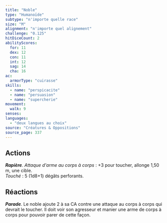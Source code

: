 ```yaml
---
title: "Noble"
type: "Humanoïde"
subtype: "n'importe quelle race"
size: "M"
alignment: "n'importe quel alignement"
challenge: "0.125"
hitDiceCount: 2
abilityScores:
  for: 11
  dex: 12
  con: 11
  int: 12
  sag: 14
  cha: 16
ac: 
  armorType: "cuirasse"
skills: 
  - name: "perspicacite"
  - name: "persuasion"
  - name: "supercherie"
movement: 
  walk: 9
senses: 
languages: 
  - "deux langues au choix"
source: "Créatures & Oppositions"
source_page: 337
---
```

## Actions
_**Rapière**_. _Attaque d'arme au corps à corps_ : +3 pour toucher, allonge 1,50 m, une cible.  
_Touché_ : 5 (1d8+1) dégâts perforants.

## Réactions
_**Parade**_. Le noble ajoute 2 à sa CA contre une attaque au corps à corps qui devrait le toucher. Il doit voir son agresseur et manier une arme de corps à corps pour pouvoir parer de cette façon.
